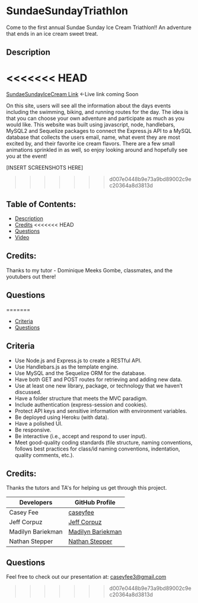 # SundaeSundayTriathlon
Come to the first annual Sundae Sunday Ice Cream Triathlon!! An adventure that ends in an ice cream sweet treat.

## Description 
<<<<<<< HEAD
=======
[SundaeSundayIceCream Link](https://sundaesunday.herokuapp.com/) <-Live link coming Soon

On this site, users will see all the information about the days events including the swimming, biking, and running routes for the day. The idea is that you can choose your own adventure and participate as much as you would like. This website was built using javascript, node, handlebars, MySQL2 and Sequelize packages to connect the Express.js API to a MySQL database that collects the users email, name, what event they are most excited by, and their favorite ice cream flavors. There are a few small animations sprinkled in as well, so enjoy looking around and hopefully see you at the event!

[INSERT SCREENSHOTS HERE]
>>>>>>> d007e0448b9e73a9bd89002c9ec20364a8d3813d

## Table of Contents: 
- [Description](#description) 
- [Credits](#credits) 
<<<<<<< HEAD
- [Questions](#questions)
- [Video](#Video-Walkthrough)

## Credits: 
Thanks to my tutor - Dominique Meeks Gombe, classmates, and the youtubers out there!

## Questions
=======
- [Criteria](#criteria)
- [Questions](#questions)

## Criteria
- Use Node.js and Express.js to create a RESTful API.
- Use Handlebars.js as the template engine.
- Use MySQL and the Sequelize ORM for the database.
- Have both GET and POST routes for retrieving and adding new data.
- Use at least one new library, package, or technology that we haven’t discussed.
- Have a folder structure that meets the MVC paradigm.
- Include authentication (express-session and cookies).
- Protect API keys and sensitive information with environment variables.
- Be deployed using Heroku (with data).
- Have a polished UI.
- Be responsive.
- Be interactive (i.e., accept and respond to user input).
- Meet good-quality coding standards (file structure, naming conventions, follows best practices for class/id naming conventions, indentation, quality comments, etc.).

## Credits: 
Thanks the tutors and TA's for helping us get through this project. 

| Developers         | GitHub Profile|
| -----------  | ----------- |
|Casey Fee|[caseyfee](https://github.com/caseyfee)
|Jeff Corpuz|[Jeff Corpuz](https://github.com/jegaco) |
|Madilyn Bariekman |[Madilyn Bariekman](https://github.com/mcbariekman)
|Nathan Stepper|[Nathan Stepper](https://github.com/nstepper)

## Questions
Feel free to check out our presentation at: caseyfee3@gmail.com
>>>>>>> d007e0448b9e73a9bd89002c9ec20364a8d3813d

